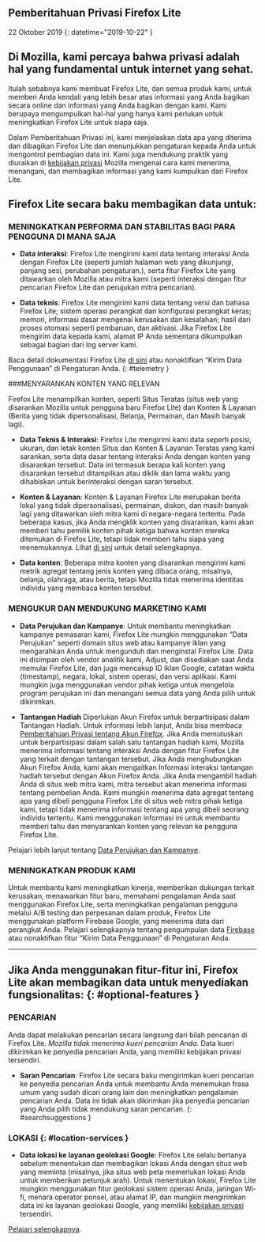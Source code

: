 ## <span class="privacy-header-firefox-lite">Pemberitahuan Privasi</span> <span class="privacy-header-policy">Firefox Lite</span>

22 Oktober 2019
{: datetime="2019-10-22" }

## Di Mozilla, kami percaya bahwa privasi adalah hal yang fundamental untuk internet yang sehat.

Itulah sebabnya kami membuat Firefox Lite, dan semua produk kami, untuk memberi Anda kendali yang lebih besar atas informasi yang Anda bagikan secara online dan informasi yang Anda bagikan dengan kami. Kami berupaya mengumpulkan hal-hal yang hanya kami perlukan untuk meningkatkan Firefox Lite untuk siapa saja.

Dalam Pemberitahuan Privasi ini, kami menjelaskan data apa yang diterima dan dibagikan Firefox Lite dan menunjukkan pengaturan kepada Anda untuk mengontrol pembagian data ini. Kami juga mendukung praktik yang diuraikan di [kebijakan privasi](https://www.mozilla.org/privacy/) Mozilla mengenai cara kami menerima, menangani, dan membagikan informasi yang kami kumpulkan dari Firefox Lite.

## Firefox Lite secara baku membagikan data untuk:

### MENINGKATKAN PERFORMA DAN STABILITAS BAGI PARA PENGGUNA DI MANA SAJA

* __Data interaksi__: Firefox Lite mengirimi kami data tentang interaksi Anda dengan Firefox Lite (seperti jumlah halaman web yang dikunjungi, panjang sesi, perubahan pengaturan.), serta fitur Firefox Lite yang ditawarkan oleh Mozilla atau mitra kami (seperti interaksi dengan fitur pencarian Firefox Lite dan perujukan mitra pencarian).

* __Data teknis__: Firefox Lite mengirimi kami data tentang versi dan bahasa Firefox Lite; sistem operasi perangkat dan konfigurasi perangkat keras; memori, informasi dasar mengenai kerusakan dan kesalahan; hasil dari proses otomasi seperti pembaruan, dan aktivasi. Jika Firefox Lite mengirim data kepada kami, alamat IP Anda sementara dikumpulkan sebagai bagian dari log server kami.

Baca detail dokumentasi Firefox Lite [di sini](https://support.mozilla.org/kb/send-usage-data-firefox-mobile-devices) atau nonaktifkan “Kirim Data Penggunaan” di Pengaturan Anda.
{: #telemetry }

###MENYARANKAN KONTEN YANG RELEVAN

Firefox Lite menampilkan konten, seperti Situs Teratas (situs web yang disarankan Mozilla untuk pengguna baru Firefox Lite) dan Konten & Layanan (Berita yang tidak dipersonalisasi, Belanja, Permainan, dan Masih banyak lagi).

* __Data Teknis & Interaksi__: Firefox Lite mengirimi kami data seperti posisi, ukuran, dan letak konten Situs dan Konten & Layanan Teratas yang kami sarankan, serta data dasar tentang interaksi Anda dengan konten yang disarankan tersebut. Data ini termasuk berapa kali konten yang disarankan tersebut ditampilkan atau diklik dan lama waktu yang dihabiskan untuk berinteraksi dengan saran tersebut. 

* __Konten & Layanan__: Konten & Layanan Firefox Lite merupakan berita lokal yang tidak dipersonalisasi, permainan, diskon, dan masih banyak lagi yang ditawarkan oleh mitra kami di negara-negara tertentu. Pada beberapa kasus, jika Anda mengklik konten yang disarankan, kami akan memberi tahu pemilik konten pihak ketiga bahwa konten mereka ditemukan di Firefox Lite, tetapi tidak memberi tahu siapa yang menemukannya. Lihat [di sini](https://support.mozilla.org/kb/life-feed-firefox-lite) untuk detail selengkapnya.

* __Data konten__: Beberapa mitra konten yang disarankan mengirimi kami metrik agregat tentang jenis konten yang dibaca orang, misalnya, belanja, olahraga, atau berita, tetapi Mozilla tidak menerima identitas individu yang membaca konten tersebut.

### MENGUKUR DAN MENDUKUNG MARKETING KAMI

* __Data Perujukan dan Kampanye__: Untuk membantu meningkatkan kampanye pemasaran kami, Firefox Lite mungkin menggunakan “Data Perujukan” seperti domain situs web atau kampanye iklan yang mengarahkan Anda untuk mengunduh dan menginstal Firefox Lite. Data ini disimpan oleh vendor analitik kami, Adjust, dan disediakan saat Anda memulai Firefox Lite, dan juga mencakup ID iklan Google, catatan waktu (timestamp), negara, lokal, sistem operasi, dan versi aplikasi. Kami mungkin juga menggunakan vendor pihak ketiga untuk mengelola program perujukan ini dan menangani semua data yang Anda pilih untuk dikirimkan.

* __Tantangan Hadiah__ Diperlukan Akun Firefox untuk berpartisipasi dalam Tantangan Hadiah. Untuk informasi lebih lanjut, Anda bisa membaca [Pemberitahuan Privasi tentang Akun Firefox](https://www.mozilla.org/en-US/privacy/firefox/#accounts). Jika Anda memutuskan untuk berpartisipasi dalam salah satu tantangan hadiah kami, Mozilla menerima informasi tentang interaksi Anda dengan fitur Firefox Lite yang terkait dengan tantangan tersebut. Jika Anda menghubungkan Akun Firefox Anda, kami akan mengaitkan Informasi interaksi tantangan hadiah tersebut dengan Akun Firefox Anda. Jika Anda mengambil hadiah Anda di situs web mitra kami, mitra tersebut akan menerima informasi tentang pembelian Anda. Kami mungkin menerima data agregat tentang apa yang dibeli pengguna Firefox Lite di situs web mitra pihak ketiga kami, tetapi tidak menerima informasi tentang apa yang dibeli seorang individu tertentu. Kami menggunakan informasi ini untuk membantu memberi tahu dan menyarankan konten yang relevan ke pengguna Firefox Lite. 

Pelajari lebih lanjut tentang [Data Perujukan dan Kampanye](https://github.com/mozilla-tw/Rocket/wiki/Telemetry#install-campaign-tracking). 

### MENINGKATKAN PRODUK KAMI

Untuk membantu kami meningkatkan kinerja, memberikan dukungan terkait kerusakan, menawarkan fitur baru, memahami pengalaman Anda saat menggunakan Firefox Lite, serta meningkatkan pengalaman pengguna melalui A/B testing dan perpesanan dalam produk, Firefox Lite menggunakan platform Firebase Google, yang menerima data dari perangkat Anda. Pelajari selengkapnya tentang pengumpulan data [Firebase](https://support.google.com/firebase/answer/6318039?hl=en) atau nonaktifkan fitur “Kirim Data Penggunaan” di Pengaturan Anda.

---

## Jika Anda menggunakan fitur-fitur ini, Firefox Lite akan membagikan data untuk menyediakan fungsionalitas: {: #optional-features }

### PENCARIAN

Anda dapat melakukan pencarian secara langsung dari bilah pencarian di Firefox Lite. _Mozilla tidak menerima kueri pencarian Anda._ Data kueri dikirimkan ke penyedia pencarian Anda, yang memiliki kebijakan privasi tersendiri.

* __Saran Pencarian__: Firefox Lite secara baku mengirimkan kueri pencarian ke penyedia pencarian Anda untuk membantu Anda menemukan frasa umum yang sudah dicari orang lain dan meningkatkan pengalaman pencarian Anda. Data ini tidak akan dikirimkan jika penyedia pencarian yang Anda pilih tidak mendukung saran pencarian.
{: #searchsuggestions }
    
### LOKASI {: #location-services }

* __Data lokasi ke layanan geolokasi Google__: Firefox Lite selalu bertanya sebelum menentukan dan membagikan lokasi Anda dengan situs web yang meminta (misalnya, jika situs web peta memerlukan lokasi Anda untuk memberikan petunjuk arah). Untuk menentukan lokasi, Firefox Lite mungkin menggunakan fitur geolokasi sistem operasi Anda, jaringan Wi-fi, menara operator ponsel, atau alamat IP, dan mungkin mengirimkan data ini ke layanan geolokasi Google, yang memiliki [kebijakan privasi ](https://www.google.com/privacy/lsf.html)tersendiri.

[Pelajari selengkapnya](https://www.mozilla.org/firefox/geolocation/).
